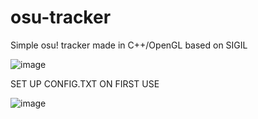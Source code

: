 # osu-tracker
Simple osu! tracker made in C++/OpenGL based on SIGIL

![image](https://user-images.githubusercontent.com/38096703/194300214-4bada2dd-92e0-463b-9015-182cec09a995.png)

SET UP CONFIG.TXT ON FIRST USE

![image](https://user-images.githubusercontent.com/38096703/194301297-d53ef87c-1fab-4e00-9199-6d0278127bd7.png)

